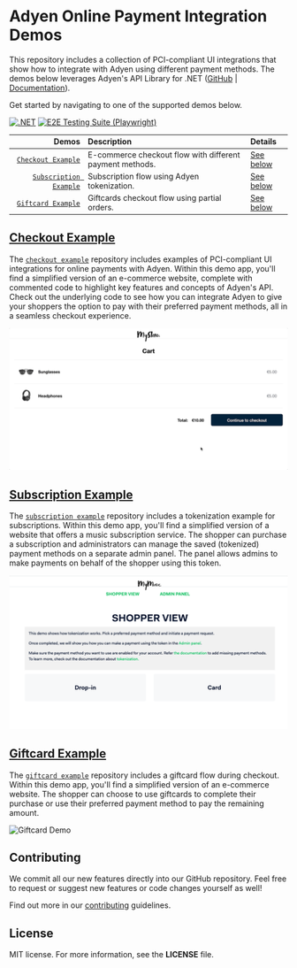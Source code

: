 # Adyen Online Payment Integration Demos

This repository includes a collection of PCI-compliant UI integrations that show how to integrate with Adyen using different payment methods. 
The demos below leverages Adyen's API Library for .NET ([GitHub](https://github.com/Adyen/adyen-dotnet-api-library) | [Documentation](https://docs.adyen.com/development-resources/libraries#csharp)). 

Get started by navigating to one of the supported demos below.

[![.NET](https://github.com/adyen-examples/adyen-dotnet-online-payments/actions/workflows/build.yml/badge.svg)](https://github.com/adyen-examples/adyen-dotnet-online-payments/actions/workflows/build.yml)
[![E2E Testing Suite (Playwright)](https://github.com/adyen-examples/adyen-dotnet-online-payments/actions/workflows/e2e.yml/badge.svg)](https://github.com/adyen-examples/adyen-dotnet-online-payments/actions/workflows/e2e.yml) 

| Demos | Description | Details |
| --: | :-- | :-- |
| [`Checkout Example`](checkout-example) | E-commerce checkout flow with different payment methods. | [See below](#checkout-example) | 
| [`Subscription Example`](subscription-example) | Subscription flow using Adyen tokenization. | [See below](#subscription-example) | 
| [`Giftcard Example`](giftcard-example) | Giftcards checkout flow using partial orders. | [See below](#giftcard-example) | 


## [Checkout Example](checkout-example)

The [`checkout example`](checkout-example) repository includes examples of PCI-compliant UI integrations for online payments with Adyen.
Within this demo app, you'll find a simplified version of an e-commerce website, complete with commented code to highlight key features and concepts of Adyen's API.
Check out the underlying code to see how you can integrate Adyen to give your shoppers the option to pay with their preferred payment methods, all in a seamless checkout experience.

![Card Checkout Demo](checkout-example/wwwroot/images/cardcheckout.gif)

## [Subscription Example](subscription-example)

The [`subscription example`](subscription-example) repository includes a tokenization example for subscriptions. Within this demo app, you'll find a simplified version of a website that offers a music subscription service.
The shopper can purchase a subscription and administrators can manage the saved (tokenized) payment methods on a separate admin panel.
The panel allows admins to make payments on behalf of the shopper using this token.

![Subscription Demo](subscription-example/wwwroot/images/cardsubscription.gif)

## [Giftcard Example](giftcard-example)

The [`giftcard example`](giftcard-example) repository includes a giftcard flow during checkout. Within this demo app, you'll find a simplified version of an e-commerce website. The shopper can choose to use giftcards to complete their purchase or use their preferred payment method to pay the remaining amount.

![Giftcard Demo](subscription-example/wwwroot/images/cardgiftcard.gif)

## Contributing

We commit all our new features directly into our GitHub repository. Feel free to request or suggest new features or code changes yourself as well!

Find out more in our [contributing](https://github.com/adyen-examples/.github/blob/main/CONTRIBUTING.md) guidelines.


## License

MIT license. For more information, see the **LICENSE** file.
